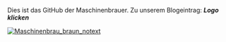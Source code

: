 Dies ist das GitHub der Maschinenbrauer. Zu unserem Blogeintrag: ***Logo klicken*** 

[![Maschinenbrau_braun_notext](https://github.com/Siliasdotorg/Maschinenbrau/assets/166487298/e7ceaf45-13fa-4167-89e3-d4648f3bae0d)](https://hobbybrauer.de/forum/viewtopic.php?t=33841)


